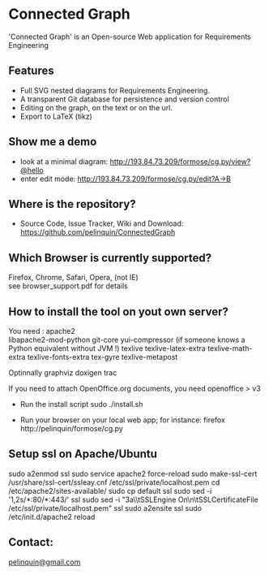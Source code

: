Connected Graph
===============

'Connected Graph' is an Open-source Web application for Requirements Engineering

Features
--------

* Full SVG nested diagrams for Requirements Engineering.
* A transparent Git database for persistence and version control
* Editing on the graph, on the text or on the url.
* Export to LaTeX (tikz)

Show me a demo
--------------

* look at a minimal diagram:
  http://193.84.73.209/formose/cg.py/view?@hello
* enter edit mode:
  http://193.84.73.209/formose/cg.py/edit?A->B

Where is the repository?
------------------------

* Source Code, Issue Tracker, Wiki and Download:
https://github.com/pelinquin/ConnectedGraph


Which Browser is currently supported?
-------------------------------------
Firefox, Chrome, Safari, Opera, (not IE)  
see browser_support.pdf for details

How to install the tool on yout own server?
-------------------------------------------

You need :
    apache2  
    libapache2-mod-python
    git-core
    yui-compressor (if someone knows a Python equivalent without JVM !)
    texlive 
    texlive-latex-extra 
    texlive-math-extra 
    texlive-fonts-extra 
    tex-gyre texlive-metapost

Optinnally
   graphviz 
   doxigen
   trac

If you need to attach OpenOffice.org documents, you need
   openoffice > v3

* Run the install script
sudo ./install.sh

* Run your browser on your local web app; for instance: 
firefox http://pelinquin/formose/cg.py

Setup ssl on Apache/Ubuntu
--------------------------

 sudo a2enmod ssl
 sudo service apache2 force-reload
 sudo make-ssl-cert /usr/share/ssl-cert/ssleay.cnf /etc/ssl/private/localhost.pem
 cd /etc/apache2/sites-available/
 sudo cp default ssl
 sudo sed -i '1,2s/\*:80/*:443/' ssl
 sudo sed -i "3a\\\tSSLEngine On\n\tSSLCertificateFile /etc/ssl/private/localhost.pem" ssl
 sudo a2ensite ssl
 sudo /etc/init.d/apache2 reload

Contact: 
--------

pelinquin@gmail.com